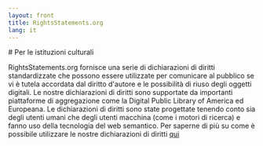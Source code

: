 ```yaml
---
layout: front
title: RightsStatements.org
lang: it
---
```


<div class="box">
# Per le istituzioni culturali

RightsStatements.org fornisce una serie di dichiarazioni di diritti standardizzate che possono essere utilizzate per comunicare al pubblico se vi è tutela accordata dal diritto d'autore e le possibilità di riuso degli oggetti digitali. Le nostre dichiarazioni di diritti sono supportate da importanti piattaforme di aggregazione come la Digital Public Library of America ed Europeana. Le dichiarazioni di diritti sono state progettate tenendo conto sia degli utenti umani che degli utenti macchina (come i motori di ricerca) e fanno uso della tecnologia del web semantico. Per saperne di più su come è possibile utilizzare le nostre dichiarazioni di diritti [qui]({{site.url}}/en/documentation#use-by-cultural-heritage-institutions)
 </div>
